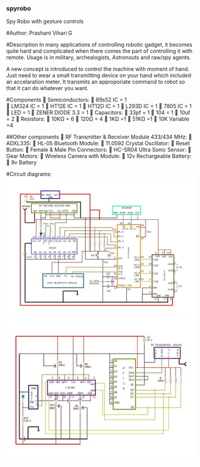 ### spyrobo
Spy Robo with gesture controls

#Author: Prashant Vihari G

#Description
In many applications of controlling robotic gadget, it becomes quite hard and complicated when there comes the part of controlling it with remote. Usage is in military, archealogists, Astronouts and raw/spy agents.

A new concept is introduced to control the machine with moment of hand. Just need to wear a small transmitting device on your hand which included an accelaration meter. It transmits an approporiate command to robot so that it can do whatever you want.

#Components
	Semiconductors:
	89s52 IC  = 1			
	LM324 IC = 1
	HT12E IC = 1
	HT12D IC = 1
	L293D IC  = 1
	7805 IC     = 1
	LED           = 1
	ZENER DIODE 3.3 = 1
	Capacitors:
	33pf  = 1
	104   = 1
	10uf  = 2
	Resistors:
	10KΩ  = 6
	120Ω   = 4 
	1KΩ     =1
	51KΩ  =1
	10K Variable =4

##Other components
	RF Transmitter & Receiver Module 433/434 MHz:
	ADXL335:
	HL-05 Bluetooth Module:
	11.0592 Crystal Oscillator:
	Reset Button:
	Female & Male Pin Connectors:
	HC-SR04 Ultra Sonic Sensor:
	Gear Motors:
	Wireless Camera with Module:
	12v Rechargeable  Battery:
	9v Battery


#Circuit diagrams:
![Alt text](/Receiver.jpg?raw=true "Receiver")
![Alt text](/Transmitter.jpg?raw=true "Transmitter")
